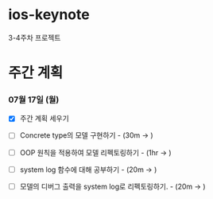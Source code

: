 # ios-keynote
3-4주차 프로젝트

# 주간 계획

### 07월 17일 (월)

- [x] 주간 계획 세우기
- [ ] Concrete type의 모델 구현하기 - (30m -> )
- [ ] OOP 원칙을 적용하여 모델 리펙토링하기 - (1hr -> )

- [ ] system log 함수에 대해 공부하기 - (20m -> )
- [ ] 모델의 디버그 출력을 system log로 리펙토링하기. - (20m -> )
